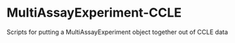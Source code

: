# MultiAssayExperiment-CCLE

Scripts for putting a MultiAssayExperiment object together out of CCLE data
